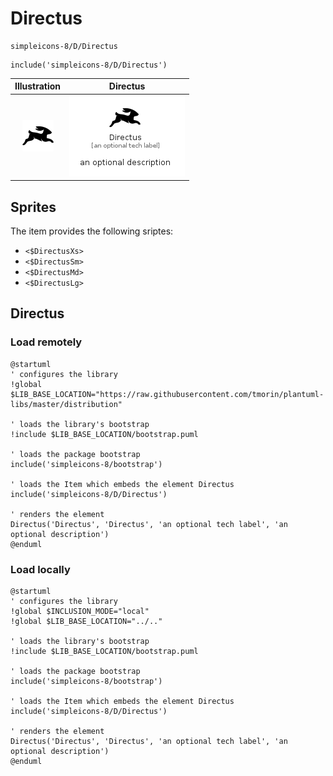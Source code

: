 # Directus


```text
simpleicons-8/D/Directus
```

```text
include('simpleicons-8/D/Directus')
```



| Illustration | Directus |
| :---: | :---: |
| ![illustration for Illustration](../../simpleicons-8/D/Directus.png) | ![illustration for Directus](../../simpleicons-8/D/Directus.Local.png) |



## Sprites
The item provides the following sriptes:

- `<$DirectusXs>`
- `<$DirectusSm>`
- `<$DirectusMd>`
- `<$DirectusLg>`





## Directus

### Load remotely
```plantuml
@startuml
' configures the library
!global $LIB_BASE_LOCATION="https://raw.githubusercontent.com/tmorin/plantuml-libs/master/distribution"

' loads the library's bootstrap
!include $LIB_BASE_LOCATION/bootstrap.puml

' loads the package bootstrap
include('simpleicons-8/bootstrap')

' loads the Item which embeds the element Directus
include('simpleicons-8/D/Directus')

' renders the element
Directus('Directus', 'Directus', 'an optional tech label', 'an optional description')
@enduml
```

### Load locally
```plantuml
@startuml
' configures the library
!global $INCLUSION_MODE="local"
!global $LIB_BASE_LOCATION="../.."

' loads the library's bootstrap
!include $LIB_BASE_LOCATION/bootstrap.puml

' loads the package bootstrap
include('simpleicons-8/bootstrap')

' loads the Item which embeds the element Directus
include('simpleicons-8/D/Directus')

' renders the element
Directus('Directus', 'Directus', 'an optional tech label', 'an optional description')
@enduml
```

